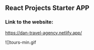 ## React Projects Starter APP

### Link to the website:

https://dan-travel-agency.netlify.app/

![]tours-min.gif
